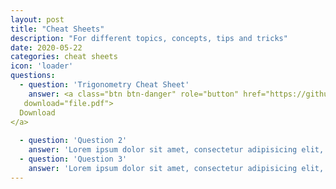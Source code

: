 ```yaml
---
layout: post
title: "Cheat Sheets"
description: "For different topics, concepts, tips and tricks"
date: 2020-05-22
categories: cheat sheets
icon: 'loader'
questions:
  - question: 'Trigonometry Cheat Sheet'
    answer: <a class="btn btn-danger" role="button" href="https://github.com/thePiParadox/landing-page-theme/raw/master/cheatsheets/Trig_Cheat_Sheet.pdf"
   download="file.pdf">
  Download
</a>
    
  - question: 'Question 2'
    answer: 'Lorem ipsum dolor sit amet, consectetur adipisicing elit, sed do eiusmod tempor incididunt ut labore et dolore magna aliqua. Ut enim ad minim veniam, quis nostrud exercitation ullamco laboris nisi ut aliquip ex ea commodo consequat. Duis aute irure dolor in reprehenderit in voluptate velit esse cillum dolore eu fugiat nulla pariatur. Excepteur sint occaecat cupidatat non proident, sunt in culpa qui officia deserunt mollit anim id est laborum.'
  - question: 'Question 3'
    answer: 'Lorem ipsum dolor sit amet, consectetur adipisicing elit, sed do eiusmod tempor incididunt ut labore et dolore magna aliqua. Ut enim ad minim veniam, quis nostrud exercitation ullamco laboris nisi ut aliquip ex ea commodo consequat. Duis aute irure dolor in reprehenderit in voluptate velit esse cillum dolore eu fugiat nulla pariatur. Excepteur sint occaecat cupidatat non proident, sunt in culpa qui officia deserunt mollit anim id est laborum.'
---
```

